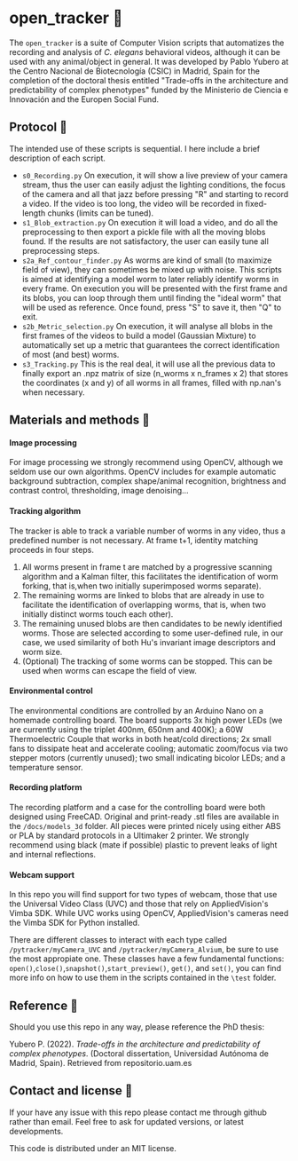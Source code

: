 # open_tracker :bug:

The `open_tracker` is a suite of Computer Vision scripts that automatizes the recording and analysis of *C. elegans* behavioral videos, although it can be used with any animal/object in general. It was developed by Pablo Yubero at the Centro Nacional de Biotecnología (CSIC) in Madrid, Spain for the completion of the doctoral thesis entitled "Trade-offs in the architecture and predictability of complex phenotypes" funded by the Ministerio de Ciencia e Innovación and the Europen Social Fund.


## Protocol :bug:
The intended use of these scripts is sequential. I here include a brief description of each script.

* `s0_Recording.py` On execution, it will show a live preview of your camera stream, thus the user can easily adjust the lighting conditions, the focus of the camera and all that jazz before pressing "R" and starting to record a video. If the video is too long, the video will be recorded in fixed-length chunks (limits can be tuned). 
* `s1_Blob_extraction.py` On execution it will load a video, and do all the preprocessing to then export a pickle file with all the moving blobs found. If the results are not satisfactory, the user can easily tune all preprocessing steps. 
* `s2a_Ref_contour_finder.py` As worms are kind of small (to maximize field of view), they can sometimes be mixed up with noise. This scripts is aimed at identifying a model worm to later reliably identify worms in every frame. On execution you will be presented with the first frame and its blobs, you can loop through them until finding the "ideal worm" that will be used as reference. Once found, press "S" to save it, then "Q" to exit.
* `s2b_Metric_selection.py` On execution, it will analyse all blobs in the first frames of the videos to build a model (Gaussian Mixture) to automatically set up a metric that guarantees the correct identification of most (and best) worms.
* `s3_Tracking.py` This is the real deal, it will use all the previous data to finally export an .npz matrix  of size (n\_worms x n\_frames x 2) that stores the coordinates (x and y) of all worms in all frames, filled with np.nan's when necessary. 


## Materials and methods :telescope:
#### Image processing
For image processing we strongly recommend  using OpenCV, although we seldom use our own algorithms. OpenCV includes for example automatic background subtraction, complex shape/animal recognition, brightness and contrast control, thresholding, image denoising...

#### Tracking algorithm
The tracker is able to track a variable number of worms in any video, thus a predefined number is not necessary. At frame t+1, identity matching proceeds in four steps.

1. All worms present in frame t are matched by a progressive scanning algorithm and a Kalman filter, this facilitates the identification of worm forking, that is,when two initially superimposed worms separate).
2. The remaining worms are linked to blobs that are already in use to facilitate the identification of overlapping worms, that is, when two initially distinct worms touch each other). 
3. The remaining unused blobs are then candidates to be newly identified worms. Those are selected according to some user-defined rule, in our case, we used similarity of both Hu's invariant image descriptors and worm size.
4. (Optional) The tracking of some worms can be stopped. This can be used when worms can escape the field of view. 

#### Environmental control 
The environmental conditions are controlled by an Arduino Nano on a homemade controlling board. The board supports 3x high power LEDs (we are currently using the triplet 400nm, 650nm and 400K); a 60W Thermoelectric Couple that works in both heat/cold directions; 2x small fans to dissipate heat and accelerate cooling; automatic zoom/focus via two stepper motors (currently unused); two small indicating bicolor LEDs; and a temperature sensor.

#### Recording platform
The recording platform and a case for the controlling board were both designed using FreeCAD. Original and print-ready .stl files are available in the `/docs/models_3d` folder. All pieces were printed nicely using either ABS or PLA by standard protocols in a Ultimaker 2 printer. We strongly recommend using black (mate if possible) plastic to prevent leaks of light and internal reflections.

#### Webcam support
In this repo you will find support for two types of webcam, those that use the Universal Video Class (UVC) and those that rely on AppliedVision's Vimba SDK. While UVC works using OpenCV, AppliedVision's cameras need the Vimba SDK for Python installed.

There are different classes to interact with each type called `/pytracker/myCamera_UVC` and `/pytracker/myCamera_Alvium`, be sure to use the most appropiate one. These classes have a few fundamental functions: `open()`,`close()`,`snapshot()`,`start_preview()`, `get()`, and `set()`, you can find more info on how to use them in the scripts contained in the `\test` folder.



## Reference :bell:
Should you use this repo in any way, please reference the PhD thesis: 

Yubero P. (2022). _Trade-offs in the architecture and predictability of complex phenotypes_. (Doctoral dissertation, Universidad Autónoma de Madrid, Spain). Retrieved from repositorio.uam.es


## Contact and license :incoming_envelope:
If your have any issue with this repo please contact me through github rather than email. Feel free to ask for updated versions, or latest developments.

This code is distributed under an MIT license.




